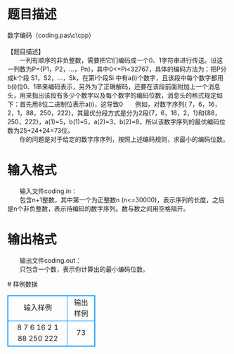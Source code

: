 # 

 
 # 题目描述 
<p>
数字编码（coding.pas\c\cpp） <br><br>【题目描述】 <br>　　一列有顺序的非负整数，需要把它们编码成一个0、1字符串进行传送。设这一列数为P={P1，P2，...，Pn}，其中0<=Pi<32767，具体的编码方法为：把P分成k个段 S1，S2，...，Sk，在第i个段Si 中有a(i)个数字，且该段中每个数字都用b(i)位0、1串来编码表示，另外为了正确解码，还要在该段前面附加上一个消息头，用来指出该段有多少个数字以及每个数字的编码位数，消息头的格式规定如下：首先用8位二进制位表示a(i)，这导致0<a(i)<256，另外由于0<=Pi<32767，即序列中每个数字最多用15位0、1串编码，因此接着用4位二进制位表示b(i) 。因此Si段编码后需要8+4+a(i)*b(i)位。按此格式，序列{P1，P2，...，Pn}的编码总位数为a(1)*b(1)+a(2)*b(2)+...+a(k)*b(k)+12*k 位，不同的分段方式可能对应不同的编码位数。<br>　　例如，对数字序列{ 7，6，16，2，1，88，250，222}，其最优分段方式是分为2段{7，6，16，2，1}和{88，250，222}，a(1)=5，b(1)=5，a(2)=3，b(2)=8，所以该数字序列的最优编码位数为25+24+24=73位。<br>　　你的问题是对于给定的数字序序列，按照上述编码规则，求最小的编码位数。<br></p> 

 
 # 输入格式 
<p>
　　输入文件coding.in：<br>　　包含n+1整数，其中第一个为正整数n (n<=30000)，表示序列的长度，之后是n个非负整数，表示待编码的数字序列。数与数之间用空格隔开。<br></p> 

 
 # 输出格式 
<p>
　　输出文件coding.out：<br>　　只包含一个数，表示你计算出的最小编码位数。<br></p> 
# 样例数据
<style>
        table,table tr th, table tr td { border:1px solid #0094ff; }
        table { width: 200px; min-height: 25px; line-height: 25px; text-align: center; border-collapse: collapse;}   
    </style>
<table>
	<tr>
		<td>输入样例</td>
		<td>输出样例</td>
	</tr>
<tr><td>8  7  6  16  2  1  88  250  222</td><td>73</td></tr></table>
